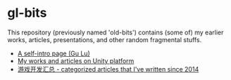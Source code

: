 # gl-bits

This repository (previously named 'old-bits') contains (some of) my earlier works, articles, presentations, and other random fragmental stuffs.

- [A self-intro page (Gu Lu)](gl_intro.md)
- [My works and articles on Unity platform](gl-unity-collections.md)
- [游戏开发汇总 - categorized articles that I've written since 2014](https://zhuanlan.zhihu.com/p/20289098?refer=gu-lu)

